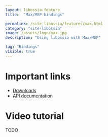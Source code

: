 ```yaml
---
layout: libossia-feature
title:  "Max/MSP bindings"

permalink: /site-libossia/features/max.html
category: "site-libossia"
image: /assets/logo/max.jpg
description: "Using libossia with Max/MSP"

tag: "Bindings"
visible: true
---
```


# Important links

* [Downloads](../download.html#max-binding)
* [API documentation](https://ossia.io/ossia-docs/?plaintext--max)

# Video tutorial

TODO
